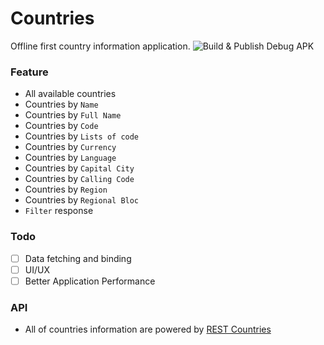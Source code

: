 # Countries
Offline first country information application.
![Build & Publish Debug APK](https://github.com/ZattWine/countries/workflows/Build%20&%20Publish%20Debug%20APK/badge.svg)

### Feature
- All available countries
- Countries by `Name`
- Countries by `Full Name`
- Countries by `Code`
- Countries by `Lists of code`
- Countries by `Currency`
- Countries by `Language`
- Countries by `Capital City`
- Countries by `Calling Code`
- Countries by `Region`
- Countries by `Regional Bloc`
- `Filter` response

### Todo
- [ ] Data fetching and binding
- [ ] UI/UX
- [ ] Better Application Performance

### API
- All of countries information are powered by [REST Countries]

[REST Countries]: https://restcountries.eu/
